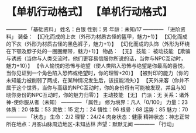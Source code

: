 # 【单机行动格式】 【单机行动格式】
————
「基础资料」
姓名：白银
性别：男
年龄：未知/17
————
「进阶资料」
装备：
【幻化而成的上衣（外形为材质古怪的盔甲，魅力+1）】
【幻化而成的下衣（外形为材质古怪的黑色裤子，魅力+1）】
【幻化而成的头饰（外形为环绕在下颚及脖子处的一圈圈绷带，魅力+1）】
物品：
【无】
技能：
被动技能
【欺骗与诱惑（当你与人类交流时，他们更容易信服你所说的话，当你与NPC互动时，魅力+10）】
【令人愉悦的恐怖与绝望（使人类陷入恐怖与绝望是你最高的喜悦，当你见证到一个角色陷入恐怖或绝望时，你的理智+20）】
【被封印的能力（你的未知能力被削弱了两成，在某种情况发生后，该技能消失）】
【天外来客（你并不属于这个世界，当你与高级的NPC互动时，你的身份将有可能被发现，并且与知晓你身份的NPC互动时，你的魅力归零）】
主动技能
【无】
门派：无
关系：诸外神-使你服从者（未知）
————
「属性」
修为境界：凡人「0/100」
力量：23
体质：20
体型：53
灵敏：15
定力：24
悟性：96
根骨：68
运势：85
魅力：70
————
「状态」
生命：2/2
理智：24/24
肉身状态：健康
精神状态：神志正常
所在地点：月影山脉周边地区-未知丛林
声望：默默无闻
————
「行动」